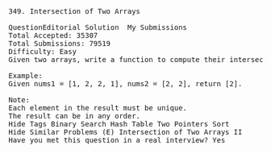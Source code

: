 <pre>
349. Intersection of Two Arrays  

QuestionEditorial Solution  My Submissions
Total Accepted: 35307
Total Submissions: 79519
Difficulty: Easy
Given two arrays, write a function to compute their intersection.

Example:
Given nums1 = [1, 2, 2, 1], nums2 = [2, 2], return [2].

Note:
Each element in the result must be unique.
The result can be in any order.
Hide Tags Binary Search Hash Table Two Pointers Sort
Hide Similar Problems (E) Intersection of Two Arrays II
Have you met this question in a real interview? Yes  
</pre>
